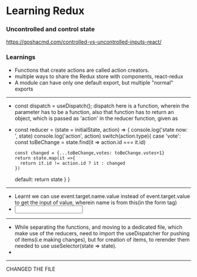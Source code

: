 # Learning Redux
### Uncontrolled and control state
https://goshacmd.com/controlled-vs-uncontrolled-inputs-react/

### Learnings
- Functions that create actions are called action creators.
- multiple ways to share the Redux store with components, react-redux
- A module can have only one default export, but multiple "normal" exports
***
- const dispatch = useDispatch(); dispatch here is a function, wherein the parameter has to be a function, also that function has to return an object, which is passed as 'action' in the reducer function, given as 
- const reducer = (state = initialState, action) => {
  console.log('state now: ', state)
  console.log('action', action)
  switch(action.type){
    case 'vote':
      const toBeChange = state.find(it => action.id === it.id)
      
      const changed = {...toBeChange,votes: toBeChange.votes+1}
      return state.map(it =>{
        return it.id != action.id ? it : changed
      })
    default:
      return state
  }
}
***
- Learnt we can use event.target.name.value instead of event.target.value to get the input of value, wherein name is from this(in the form tag)
- <input name="n"> </input>
***
- While separating the functions, and moving to a dedicated file, which make use of the reducers, need to import the useDispatcher for pushing of items(i.e making changes), but for creation of items, to rerender them needed to use useSelector(state => state).
- 
***
CHANGED THE FILE
